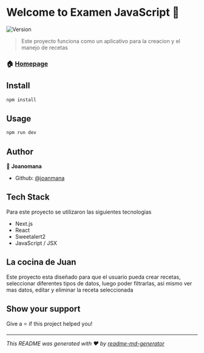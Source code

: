 # Welcome to Examen JavaScript 👋
![Version](https://img.shields.io/badge/version-0.1.0-blue.svg?cacheSeconds=2592000)

> Este proyecto funciona como un aplicativo para la creacion y el manejo de recetas

### 🏠 [Homepage](url)

## Install

```sh
npm install
```

## Usage

```sh
npm run dev
```

## Author

👤 **Joanomana**

* Github: [@joanmana](https://github.com/joanmana)

## Tech Stack

Para este proyecto se utilizaron las siguientes tecnologias

* Next.js
* React
* Sweetalert2
* JavaScript / JSX

## La cocina de Juan
Este proyecto esta diseñado para que el usuario pueda crear recetas, seleccionar diferentes tipos de datos, luego poder filtrarlas, asi mismo ver mas datos, editar y eliminar la receta seleccionada

## Show your support

Give a ⭐️ if this project helped you!


***
_This README was generated with ❤️ by [readme-md-generator](https://github.com/kefranabg/readme-md-generator)_